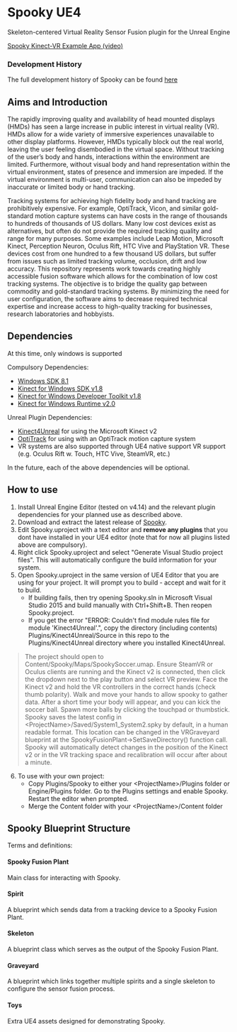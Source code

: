 # Spooky UE4
Skeleton-centered Virtual Reality Sensor Fusion plugin for the Unreal Engine

[Spooky Kinect-VR Example App (video)](https://youtu.be/2GHneLUlx-Y)

### Development History
The full development history of Spooky can be found [here](https://www.github.com/jakefountain/spookyold)

## Aims and Introduction
The rapidly improving quality and availability of head mounted displays (HMDs) has seen a large increase in public interest in virtual reality (VR). HMDs allow for a wide variety of immersive experiences unavailable to other display platforms. However, HMDs typically block out the real world, leaving the user feeling disembodied in the virtual space. Without tracking of the user’s body and hands, interactions within the environment are limited. Furthermore, without visual body and hand representation within the virtual environment, states of presence and immersion are impeded. If the virtual environment is multi-user, communication can also be impeded by inaccurate or limited body or hand tracking.
 
Tracking systems for achieving high fidelity body and hand tracking are prohibitively expensive. For example, OptiTrack, Vicon, and similar gold-standard motion capture systems can have costs in the range of thousands to hundreds of thousands of US dollars. Many low cost devices exist as alternatives, but often do not provide the required tracking quality and range for many purposes. Some examples include Leap Motion, Microsoft Kinect, Perception Neuron, Oculus Rift, HTC Vive and PlayStation VR. These devices cost from one hundred to a few thousand US dollars, but suffer from issues such as limited tracking volume, occlusion, drift and low accuracy. This repository represents work towards creating highly accessible fusion software which allows for the combination of low cost tracking systems. The objective is to bridge the quality gap between commodity and gold-standard tracking systems. By minimizing the need for user configuration, the software aims to decrease required technical expertise and increase access to high-quality tracking for businesses, research laboratories and hobbyists.

## Dependencies

At this time, only windows is supported

Compulsory Dependencies:
 - [Windows SDK 8.1](https://developer.microsoft.com/en-us/windows/downloads/windows-8-1-sdk) 
 - [Kinect for Windows SDK v1.8](https://www.microsoft.com/en-us/download/details.aspx?id=40278)
 - [Kinect for Windows Developer Toolkit v1.8](https://www.microsoft.com/en-us/download/details.aspx?id=40276)
 - [Kinect for Windows Runtime v2.0](https://www.microsoft.com/en-us/download/details.aspx?id=44559)

Unreal Plugin Dependencies:
 - [Kinect4Unreal](http://www.opaque.media/kinect-4-unreal/) for using the Microsoft Kinect v2
 - [OptiTrack](http://optitrack.com/downloads/plugins.html) for using with an OptiTrack motion capture system
 - VR systems are also supported through UE4 native support VR support (e.g. Oculus Rift w. Touch, HTC Vive, SteamVR, etc.)
 
In the future, each of the above dependencies will be optional.

## How to use

1. Install Unreal Engine Editor (tested on v4.14) and the relevant plugin dependencies for your planned use as described above.
2. Download and extract the latest release of [Spooky](https://github.com/JakeFountain/Spooky/releases/latest).
3. Edit Spooky.uproject with a text editor and **remove any plugins** that you dont have installed in your UE4 editor (note that for now all plugins listed above are compulsory).
4. Right click Spooky.uproject and select "Generate Visual Studio project files". This will automatically configure the build information for your system.
5. Open Spooky.uproject in the same version of UE4 Editor that you are using for your project. It will prompt you to build - accept and wait for it to build. 
	- If building fails, then try opening Spooky.sln in Microsoft Visual Studio 2015 and build manually with Ctrl+Shift+B. Then reopen Spooky.project.
	- If you get the error "ERROR: Couldn't find module rules file for module 'Kinect4Unreal'.", copy the directory (including contents) Plugins/Kinect4Unreal/Source in this repo to the Plugins/Kinect4Unreal directory where you installed Kinect4Unreal.
> The project should open to Content/Spooky/Maps/SpookySoccer.umap.
> Ensure SteamVR or Oculus clients are running and the Kinect v2 is connected, then click the dropdown next to the play button and select VR preview.
> Face the Kinect v2 and hold the VR controllers in the correct hands (check thumb polarity). 
> Walk and move your hands to allow spooky to gather data. 
> After a short time your body will appear, and you can kick the soccer ball. 
> Spawn more balls by clicking the touchpad or thumbstick.
> Spooky saves the latest config in \<ProjectName\>/Saved/System1_System2.spky by default, in a human readable format. 
> This location can be changed in the VRGraveyard blueprint at the SpookyFusionPlant->SetSaveDirectory() function call.
> Spooky will automatically detect changes in the position of the Kinect v2 or in the VR tracking space and recalibration will occur after about a minute.
6. To use with your own project:
    * Copy Plugins/Spooky to either your \<ProjectName\>/Plugins folder or Engine/Plugins folder. Go to the Plugins settings and enable Spooky. Restart the editor when prompted.
    * Merge the Content folder with your \<ProjectName\>/Content folder

## Spooky Blueprint Structure

Terms and definitions:

#### Spooky Fusion Plant
Main class for interacting with Spooky.
#### Spirit
A blueprint which sends data from a tracking device to a Spooky Fusion Plant.
#### Skeleton 
A blueprint class which serves as the output of the Spooky Fusion Plant.
#### Graveyard 
A blueprint which links together multiple spirits and a single skeleton to configure the sensor fusion process.
#### Toys
Extra UE4 assets designed for demonstrating Spooky.



